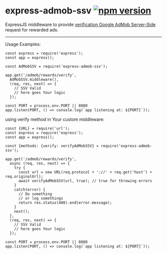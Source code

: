 # express-admob-ssv [![npm version](https://badge.fury.io/js/express-admob-ssv.png)](https://badge.fury.io/js/express-admob-ssv)

ExpressJS middleware to provide [verification Google AdMob Server-Side](https://developers.google.com/admob/android/rewarded-video-ssv) request for rewarded ads.
 
----

Usage Examples:
```
const express = require('express');
const app = express();

const AdMobSSV = require('express-admob-ssv');

app.get('/admob/rewards/verify',
  AdMobSSV.middleware(),
  (req, res, next) => {
    // SSV Valid
    // here goes Your logic
  });

const PORT = process.env.PORT || 8080
app.listen(PORT, () => console.log(`app listening at: ${PORT}`));
```

using verify method in Your custom middleware:

```
const {URL} = require('url');
const express = require('express');
const app = express();

const {methods: {verify: verifyAdMobSSV} = require('express-admob-ssv');

app.get('/admob/rewards/verify',
  async (req, res, next) => {
    try {
      const url = new URL(req.protocol + '://' + req.get('host') + req.originalUrl);
      await verifyAdMobSSV(url, true); // true for throwing errors
    }
    catch(error) {
      // Do something
      // or log somethings
      return res.status(400).end(error.message);
    }
    next();
  },
  (req, res, next) => {
    // SSV Valid
    // here goes Your logic
  });

const PORT = process.env.PORT || 8080
app.listen(PORT, () => console.log(`app listening at: ${PORT}`));
```
